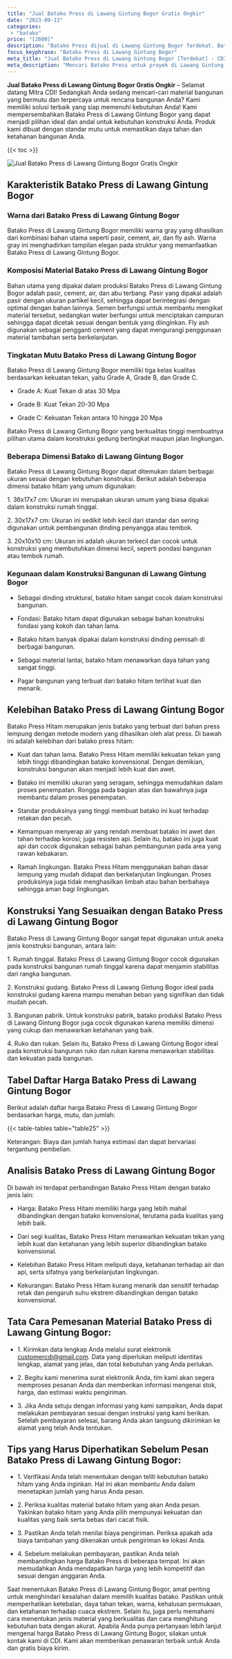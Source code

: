 ```yaml
---
title: "Jual Batako Press di Lawang Gintung Bogor Gratis Ongkir"
date: "2023-09-13"
categories:
 - "batako"
price: "[2600]"
description: "Batako Press dijual di Lawang Gintung Bogor Terdekat. Batako Press ini sering dipakai dalam proyek pembangunan sebagai material dinding yang tahan lama dan berkualitas. Hubungi kami untuk informasi lebih lanjut."
focus_keyphrase: "Batako Press di Lawang Gintung Bogor"
meta_title: "Jual Batako Press di Lawang Gintung Bogor [Terdekat] - CDI"
meta_description: "Mencari Batako Press untuk proyek di Lawang Gintung Bogor? Kami menawarkan Batako Press berkualitas untuk bahan bangunan dinding. Raih penawaran terbaik sekarang."
---
```


**Jual Batako Press di Lawang Gintung Bogor Gratis Ongkir** – Selamat datang Mitra CDI! Sedangkah Anda sedang mencari-cari material bangunan yang bermutu dan terpercaya untuk rencana bangunan Anda? Kami memiliki solusi terbaik yang siap memenuhi kebutuhan Anda! Kami mempersembahkan Batako Press di Lawang Gintung Bogor yang dapat menjadi pilihan ideal dan andal untuk kebutuhan konstruksi Anda. Produk kami dibuat dengan standar mutu untuk memastikan daya tahan dan ketahanan bangunan Anda.

{{< toc >}}

![Jual Batako Press di Lawang Gintung Bogor Gratis Ongkir](/images/batako/batako-press-28.jpg)

## Karakteristik Batako Press di Lawang Gintung Bogor

### Warna dari Batako Press di Lawang Gintung Bogor

Batako Press di Lawang Gintung Bogor memiliki warna gray yang dihasilkan dari kombinasi bahan utama seperti pasir, cement, air, dan fly ash. Warna gray ini menghadirkan tampilan elegan pada struktur yang memanfaatkan Batako Press di Lawang Gintung Bogor.

### Komposisi Material Batako Press di Lawang Gintung Bogor

Bahan utama yang dipakai dalam produksi Batako Press di Lawang Gintung Bogor adalah pasir, cement, air, dan abu terbang. Pasir yang dipakai adalah pasir dengan ukuran partikel kecil, sehingga dapat berintegrasi dengan optimal dengan bahan lainnya. Semen berfungsi untuk membantu mengikat material tersebut, sedangkan water berfungsi untuk menciptakan campuran sehingga dapat dicetak sesuai dengan bentuk yang diinginkan. Fly ash digunakan sebagai pengganti cement yang dapat mengurangi penggunaan material tambahan serta berkelanjutan.

### Tingkatan Mutu Batako Press di Lawang Gintung Bogor

Batako Press di Lawang Gintung Bogor memiliki tiga kelas kualitas berdasarkan kekuatan tekan, yaitu Grade A, Grade B, dan Grade C.

*   Grade A: Kuat Tekan di atas 30 Mpa

*   Grade B: Kuat Tekan 20-30 Mpa

*   Grade C: Kekuatan Tekan antara 10 hingga 20 Mpa

Batako Press di Lawang Gintung Bogor yang berkualitas tinggi membuatnya pilihan utama dalam konstruksi gedung bertingkat maupun jalan lingkungan.

### Beberapa Dimensi Batako di Lawang Gintung Bogor

Batako Press di Lawang Gintung Bogor dapat ditemukan dalam berbagai ukuran sesuai dengan kebutuhan konstruksi. Berikut adalah beberapa dimensi batako hitam yang umum digunakan:

1\. 36x17x7 cm: Ukuran ini merupakan ukuran umum yang biasa dipakai dalam konstruksi rumah tinggal.

2\. 30x17x7 cm: Ukuran ini sedikit lebih kecil dari standar dan sering digunakan untuk pembangunan dinding penyangga atau tembok.

3\. 20x10x10 cm: Ukuran ini adalah ukuran terkecil dan cocok untuk konstruksi yang membutuhkan dimensi kecil, seperti pondasi bangunan atau tembok rumah.

### Kegunaan dalam Konstruksi Bangunan di Lawang Gintung Bogor

*   Sebagai dinding struktural, batako hitam sangat cocok dalam konstruksi bangunan.

*   Fondasi: Batako hitam dapat digunakan sebagai bahan konstruksi fondasi yang kokoh dan tahan lama.

*   Batako hitam banyak dipakai dalam konstruksi dinding pemisah di berbagai bangunan.

*   Sebagai material lantai, batako hitam menawarkan daya tahan yang sangat tinggi.

*   Pagar bangunan yang terbuat dari batako hitam terlihat kuat dan menarik.

## Kelebihan Batako Press di Lawang Gintung Bogor

Batako Press Hitam merupakan jenis batako yang terbuat dari bahan press lempung dengan metode modern yang dihasilkan oleh alat press. Di bawah ini adalah kelebihan dari batako press hitam:

*   Kuat dan tahan lama. Batako Press Hitam memiliki kekuatan tekan yang lebih tinggi dibandingkan batako konvensional. Dengan demikian, konstruksi bangunan akan menjadi lebih kuat dan awet.

*   Batako ini memiliki ukuran yang seragam, sehingga memudahkan dalam proses penempatan. Rongga pada bagian atas dan bawahnya juga membantu dalam proses penempatan.

*   Standar produksinya yang tinggi membuat batako ini kuat terhadap retakan dan pecah.

*   Kemampuan menyerap air yang rendah membuat batako ini awet dan tahan terhadap korosi; juga resisten api. Selain itu, batako ini juga kuat api dan cocok digunakan sebagai bahan pembangunan pada area yang rawan kebakaran.

*   Ramah lingkungan. Batako Press Hitam menggunakan bahan dasar lempung yang mudah didapat dan berkelanjutan lingkungan. Proses produksinya juga tidak menghasilkan limbah atau bahan berbahaya sehingga aman bagi lingkungan.

## Konstruksi Yang Sesuaikan dengan Batako Press di Lawang Gintung Bogor

Batako Press di Lawang Gintung Bogor sangat tepat digunakan untuk aneka jenis konstruksi bangunan, antara lain:

1\.  Rumah tinggal. Batako Press di Lawang Gintung Bogor cocok digunakan pada konstruksi bangunan rumah tinggal karena dapat menjamin stabilitas dari rangka bangunan.

2\.  Konstruksi gudang. Batako Press di Lawang Gintung Bogor ideal pada konstruksi gudang karena mampu menahan beban yang signifikan dan tidak mudah pecah.

3\.  Bangunan pabrik. Untuk konstruksi pabrik, batako produksi Batako Press di Lawang Gintung Bogor juga cocok digunakan karena memiliki dimensi yang cukup dan menawarkan ketahanan yang baik.

4\.  Ruko dan rukan. Selain itu, Batako Press di Lawang Gintung Bogor ideal pada konstruksi bangunan ruko dan rukan karena menawarkan stabilitas dan kekuatan pada bangunan.

## Tabel Daftar Harga Batako Press di Lawang Gintung Bogor

Berikut adalah daftar harga Batako Press di Lawang Gintung Bogor berdasarkan harga, mutu, dan jumlah:

{{< table-tables table="table25" >}}

Keterangan: Biaya dan jumlah hanya estimasi dan dapat bervariasi tergantung pembelian.

## Analisis Batako Press di Lawang Gintung Bogor

Di bawah ini terdapat perbandingan Batako Press Hitam dengan batako jenis lain:

*   Harga: Batako Press Hitam memiliki harga yang lebih mahal dibandingkan dengan batako konvensional, terutama pada kualitas yang lebih baik.

*   Dari segi kualitas, Batako Press Hitam menawarkan kekuatan tekan yang lebih kuat dan ketahanan yang lebih superior dibandingkan batako konvensional.

*   Kelebihan Batako Press Hitam meliputi daya, ketahanan terhadap air dan api, serta sifatnya yang berkelanjutan lingkungan.

*   Kekurangan: Batako Press Hitam kurang menarik dan sensitif terhadap retak dan pengaruh suhu ekstrem dibandingkan dengan batako konvensional.

## Tata Cara Pemesanan Material Batako Press di Lawang Gintung Bogor:

*   1\. Kirimkan data lengkap Anda melalui surat elektronik customercdi@gmail.com. Data yang diperlukan meliputi identitas lengkap, alamat yang jelas, dan total kebutuhan yang Anda perlukan.

*   2\. Begitu kami menerima surat elektronik Anda, tim kami akan segera memproses pesanan Anda dan memberikan informasi mengenai stok, harga, dan estimasi waktu pengiriman.

*   3\. Jika Anda setuju dengan informasi yang kami sampaikan, Anda dapat melakukan pembayaran sesuai dengan instruksi yang kami berikan. Setelah pembayaran selesai, barang Anda akan langsung dikirimkan ke alamat yang telah Anda tentukan.

## Tips yang Harus Diperhatikan Sebelum Pesan Batako Press di Lawang Gintung Bogor:

*   1\. Verifikasi Anda telah menentukan dengan teliti kebutuhan batako hitam yang Anda inginkan. Hal ini akan membantu Anda dalam menetapkan jumlah yang harus Anda pesan.

*   2\. Periksa kualitas material batako hitam yang akan Anda pesan. Yakinkan batako hitam yang Anda pilih mempunyai kekuatan dan kualitas yang baik serta bebas dari cacat fisik.

*   3\. Pastikan Anda telah menilai biaya pengiriman. Periksa apakah ada biaya tambahan yang dikenakan untuk pengiriman ke lokasi Anda.

*   4\. Sebelum melakukan pembayaran, pastikan Anda telah membandingkan harga Batako Press di beberapa tempat. Ini akan memudahkan Anda mendapatkan harga yang lebih kompetitif dan sesuai dengan anggaran Anda.

Saat menentukan Batako Press di Lawang Gintung Bogor, amat penting untuk menghindari kesalahan dalam memilih kualitas batako. Pastikan untuk memperhatikan ketebalan, daya tahan tekan, warna, kehalusan permukaan, dan ketahanan terhadap cuaca ekstrem. Selain itu, juga perlu memahami cara menentukan jenis material yang berkualitas dan cara menghitung kebutuhan bata dengan akurat. Apabila Anda punya pertanyaan lebih lanjut mengenai harga Batako Press di Lawang Gintung Bogor, silakan untuk kontak kami di CDI. Kami akan memberikan penawaran terbaik untuk Anda dan gratis biaya kirim.